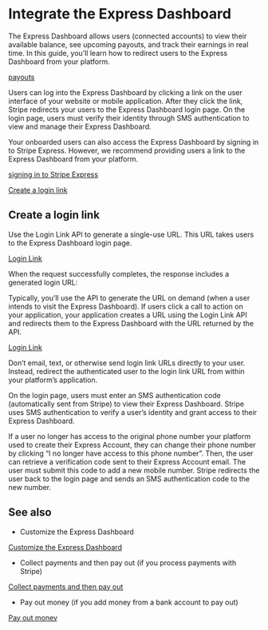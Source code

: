 # Integrate the Express Dashboard

The Express Dashboard allows users (connected accounts) to view their available balance, see upcoming payouts, and track their earnings in real time. In this guide, you’ll learn how to redirect users to the Express Dashboard from your platform.

[payouts](/payouts)

Users can log into the Express Dashboard by clicking a link on the user interface of your website or mobile application. After they click the link, Stripe redirects your users to the Express Dashboard login page. On the login page, users must verify their identity through SMS authentication to view and manage their Express Dashboard.

Your onboarded users can also access the Express Dashboard by signing in to Stripe Express. However, we recommend providing users a link to the Express Dashboard from your platform.

[signing in to Stripe Express](/connect/express-dashboard#self-serve-access)

[Create a login link](#create-login-link)

## Create a login link

Use the Login Link API to generate a single-use URL. This URL takes users to the Express Dashboard login page.

[Login Link](/api/account/create_login_link)

When the request successfully completes, the response includes a generated login URL:

Typically, you’ll use the API to generate the URL on demand (when a user intends to visit the Express Dashboard). If users click a call to action on your application, your application creates a URL using the Login Link API and redirects them to the Express Dashboard with the URL returned by the API.

[Login Link](/api/account/create_login_link)

Don’t email, text, or otherwise send login link URLs directly to your user. Instead, redirect the authenticated user to the login link URL from within your platform’s application.

On the login page, users must enter an SMS authentication code (automatically sent from Stripe) to view their Express Dashboard. Stripe uses SMS authentication to verify a user’s identity and grant access to their Express Dashboard.

If a user no longer has access to the original phone number your platform used to create their Express Account, they can change their phone number by clicking “I no longer have access to this phone number”. Then, the user can retrieve a verification code sent to their Express Account email. The user must submit this code to add a new mobile number. Stripe redirects the user back to the login page and sends an SMS authentication code to the new number.

## See also

- Customize the Express Dashboard

[Customize the Express Dashboard](/connect/customize-express-dashboard)

- Collect payments and then pay out (if you process payments with Stripe)

[Collect payments and then pay out](/connect/collect-then-transfer-guide)

- Pay out money (if you add money from a bank account to pay out)

[Pay out money](/connect/add-and-pay-out-guide)
